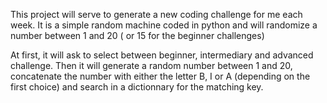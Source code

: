 This project will serve to generate a new coding challenge for me each week. It is a simple random machine coded in python and will randomize a number between 1 and 20 ( or 15 for the beginner challenges)

At first, it will ask to select between beginner, intermediary and advanced challenge. Then it will generate a random number between 1 and 20, concatenate the number with either the letter B, I or A (depending on the first choice) and search in a dictionnary for the matching key.